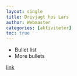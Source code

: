```yaml
---
layout: single
title: Drivjagt hos Lars
author: Webmaster
categories: [aktiviteter]
toc: true
---
```





- Bullet list
- More bullets

[link](https://dr.dk)
